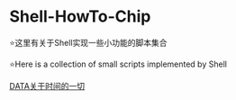 # Shell-HowTo-Chip

⭐这里有关于Shell实现一些小功能的脚本集合

⭐Here is a collection of small scripts implemented by Shell



[DATA关于时间的一切](DATE/date.sh)




